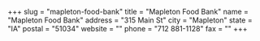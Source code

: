 +++
slug = "mapleton-food-bank"
title = "Mapleton Food Bank"
name = "Mapleton Food Bank"
address = "315 Main St"
city = "Mapleton"
state = "IA"
postal = "51034"
website = ""
phone = "712 881-1128"
fax = ""
+++
